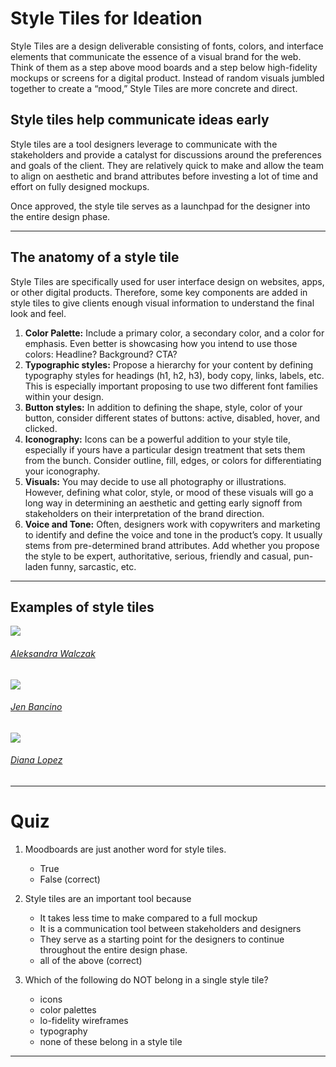 # Style Tiles for Ideation
Style Tiles are a design deliverable consisting of fonts, colors, and interface elements that communicate the essence of a visual brand for the web. Think of them as a step above mood boards and a step below high-fidelity mockups or screens for a digital product. Instead of random visuals jumbled together to create a “mood,” Style Tiles are more concrete and direct. 

## Style tiles help communicate ideas early
Style tiles are a tool designers leverage to communicate with the stakeholders and provide a catalyst for discussions around the preferences and goals of the client. They are relatively quick to make and allow the team to align on aesthetic and brand attributes before investing a lot of time and effort on fully designed mockups.

Once approved, the style tile serves as a launchpad for the designer into the entire design phase.
___

## The anatomy of a style tile
Style Tiles are specifically used for user interface design on websites, apps, or other digital products. Therefore, some key components are added in style tiles to give clients enough visual information to understand the final look and feel.

1. **Color Palette:** Include a primary color, a secondary color, and a color for emphasis. Even better is showcasing how you intend to use those colors: Headline? Background? CTA?
2. **Typographic styles:** Propose a hierarchy for your content by defining typography styles for headings (h1, h2, h3), body copy, links, labels, etc. This is especially important proposing to use two different font families within your design.
3. **Button styles:** In addition to defining the shape, style, color of your button, consider different states of buttons: active, disabled, hover, and clicked.
4. **Iconography:** Icons can be a powerful addition to your style tile, especially if yours have a particular design treatment that sets them from the bunch. Consider outline, fill, edges, or colors for differentiating your iconography.
5. **Visuals:** You may decide to use all photography or illustrations. However, defining what color, style, or mood of these visuals will go a long way in determining an aesthetic and getting early signoff from stakeholders on their interpretation of the brand direction.
6. **Voice and Tone:** Often, designers work with copywriters and marketing to identify and define the voice and tone in the product’s copy. It usually stems from pre-determined brand attributes. Add whether you propose the style to be expert, authoritative, serious, friendly and casual, pun-laden funny, sarcastic, etc.

___

## Examples of style tiles
![](https://prodesigncurriculum.s3.us-east-2.amazonaws.com/style-tile-4.png)
######  [Aleksandra Walczak](https://dribbble.com/walczaka)

![](https://prodesigncurriculum.s3.us-east-2.amazonaws.com/style-tile-5.png)
###### [Jen Bancino](https://dribbble.com/jen_bancino)

![](https://prodesigncurriculum.s3.us-east-2.amazonaws.com/style-tile-6.png)
###### [Diana Lopez](https://dribbble.com/pinkhair)


___

# Quiz

1. Moodboards are just another word for style tiles.
	- True
	- False (correct)

2. Style tiles are an important tool because
	- It takes less time to make compared to a full mockup
	- It is a communication tool between stakeholders and designers
	- They serve as a starting point for the designers to continue throughout the entire design phase.
	- all of the above (correct)

3. Which of the following do NOT belong in a single style tile?
	- icons
	- color palettes
	- lo-fidelity wireframes
	- typography
	- none of these belong in a style tile

___